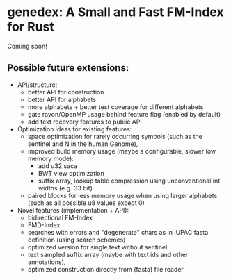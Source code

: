 # genedex: A Small and Fast FM-Index for Rust

Coming soon!

## Possible future extensions:

- API/structure:
    - better API for construction
    - better API for alphabets
    - more alphabets + better test coverage for different alphabets
    - gate rayon/OpenMP usage behind feature flag (enabled by default)
    - add text recovery features to public API
- Optimization ideas for existing features:
    - space optimization for rarely occurring symbols (such as the sentinel and N in the human Genome),
    - improved build memory usage (maybe a configurable, slower low memory mode): 
        - add u32 saca
        - BWT view optimization 
        - suffix array, lookup table compression using unconventional int widths (e.g. 33 bit)
    - paired blocks for less memory usage when using larger alphabets (such as all possible u8 values except 0)
- Novel features (implementation + API):
    - bidirectional FM-Index
    - FMD-Index
    - searches with errors and "degenerate" chars as in IUPAC fasta definition (using search schemes)
    - optimized version for single text without sentinel
    - text sampled suffix array (maybe with text ids and other annotations),
    - optimized construction directly from (fasta) file reader
